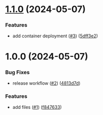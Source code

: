 # [1.1.0](https://github.com/lemiliomoreno/demo-devops-aws/compare/v1.0.0...v1.1.0) (2024-05-07)


### Features

* add container deployment ([#3](https://github.com/lemiliomoreno/demo-devops-aws/issues/3)) ([5dff3e2](https://github.com/lemiliomoreno/demo-devops-aws/commit/5dff3e271a05cb78f97958b3944da8bd8fa8b840))

# 1.0.0 (2024-05-07)


### Bug Fixes

* release workflow ([#2](https://github.com/lemiliomoreno/demo-devops-aws/issues/2)) ([4813d7d](https://github.com/lemiliomoreno/demo-devops-aws/commit/4813d7d17fc56cefa4669c129d9fe87cbe6ec7be))


### Features

* add files ([#1](https://github.com/lemiliomoreno/demo-devops-aws/issues/1)) ([f847633](https://github.com/lemiliomoreno/demo-devops-aws/commit/f8476330b85b37253481c48d0b499036bc129d1a))
